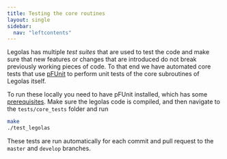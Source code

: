 ```yaml
---
title: Testing the core routines
layout: single
sidebar:
  nav: "leftcontents"
---
```


Legolas has multiple _test suites_ that are used to test the code and make sure that new features or changes that are
introduced do not break previously working pieces of code. 
To that end we have automated core tests that use [pFUnit](https://github.com/Goddard-Fortran-Ecosystem/pFUnit) to
perform unit tests of the core subroutines of Legolas itself.

To run these locally you need to have pFUnit installed, which has some 
[prerequisites](https://github.com/Goddard-Fortran-Ecosystem/pFUnit#prerequisites). Make sure the legolas code is
compiled, and then navigate to the `tests/core_tests` folder and run
```bash 
make
./test_legolas
```

These tests are run automatically for each commit and pull request to the `master` and `develop` branches.